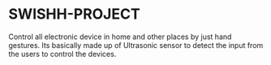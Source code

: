 # SWISHH-PROJECT
Control all electronic device in home and other places by just hand gestures.  Its basically made up of Ultrasonic sensor to detect the input from the users to control the devices.
